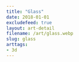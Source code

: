 ```yaml
---
title: "Glass"
date: 2018-01-01
excludefeed: true
layout: art-detail
filename: /art/glass.webp
slug: glass
arttags:
- 3d
---
```

